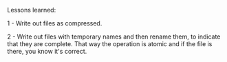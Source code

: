Lessons learned:

1 - Write out files as compressed.

2 - Write out files with temporary names and then rename them, to indicate that they are complete. That way the operation is atomic and if the file is there, you know it's correct.
